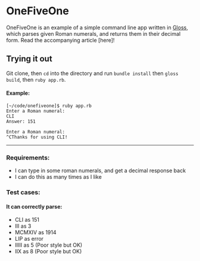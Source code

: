 # OneFiveOne

OneFiveOne is an example of a simple command line app written in [Gloss](https://github.com/johansenja/gloss),
which parses given Roman numerals, and returns them in their decimal form. Read the accompanying article [here]!

## Trying it out

Git clone, then `cd` into the directory and run `bundle install` then `gloss build`, then `ruby
app.rb`.

#### Example:

```
[~/code/onefiveone]$ ruby app.rb
Enter a Roman numeral:
CLI
Answer: 151

Enter a Roman numeral:
^CThanks for using CLI!
```

-----

### Requirements:

- I can type in some roman numerals, and get a decimal response back
- I can do this as many times as I like

### Test cases:

#### It can correctly parse:

- CLI as 151
- III as 3
- MCMXIV as 1914
- LIP as error
- IIIII as 5 (Poor style but OK)
- IIX as 8 (Poor style but OK)
